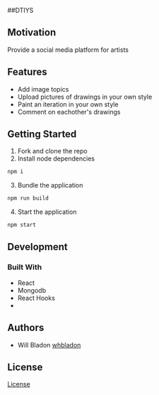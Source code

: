 
##DTIYS



## Motivation
Provide a social media platform for artists

## Features
* Add image topics
* Upload pictures of drawings in your own style
* Paint an iteration in your own style
* Comment on eachother's drawings

## Getting Started

1. Fork and clone the repo
2. Install node dependencies
```bash
npm i
```
3. Bundle the application
```js
npm run build
```
4. Start the application

```bash
npm start
```

## Development
### Built With
* React
* Mongodb
* React Hooks
* 


## Authors
* Will Bladon [whbladon](https://github.com/whbladon)

## License
[License](https://github.com/oslabs-beta/socketcast/LICENSE)
